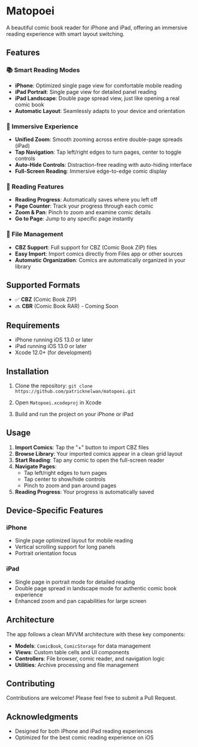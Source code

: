 # Matopoei

A beautiful comic book reader for iPhone and iPad, offering an immersive reading experience with smart layout switching.

## Features

### 📚 Smart Reading Modes
- **iPhone**: Optimized single page view for comfortable mobile reading
- **iPad Portrait**: Single page view for detailed panel reading
- **iPad Landscape**: Double page spread view, just like opening a real comic book
- **Automatic Layout**: Seamlessly adapts to your device and orientation

### 🎨 Immersive Experience
- **Unified Zoom**: Smooth zooming across entire double-page spreads (iPad)
- **Tap Navigation**: Tap left/right edges to turn pages, center to toggle controls
- **Auto-Hide Controls**: Distraction-free reading with auto-hiding interface
- **Full-Screen Reading**: Immersive edge-to-edge comic display

### 📖 Reading Features
- **Reading Progress**: Automatically saves where you left off
- **Page Counter**: Track your progress through each comic
- **Zoom & Pan**: Pinch to zoom and examine comic details
- **Go to Page**: Jump to any specific page instantly

### 📁 File Management
- **CBZ Support**: Full support for CBZ (Comic Book ZIP) files
- **Easy Import**: Import comics directly from Files app or other sources
- **Automatic Organization**: Comics are automatically organized in your library

## Supported Formats

- ✅ **CBZ** (Comic Book ZIP)
- 🔜 **CBR** (Comic Book RAR) - Coming Soon

## Requirements

- iPhone running iOS 13.0 or later
- iPad running iOS 13.0 or later
- Xcode 12.0+ (for development)

## Installation

1. Clone the repository: `git clone https://github.com/patricknelwan/matopoei.git`
   
2. Open `Matopoei.xcodeproj` in Xcode

3. Build and run the project on your iPhone or iPad

## Usage

1. **Import Comics**: Tap the "+" button to import CBZ files
2. **Browse Library**: Your imported comics appear in a clean grid layout
3. **Start Reading**: Tap any comic to open the full-screen reader
4. **Navigate Pages**: 
   - Tap left/right edges to turn pages
   - Tap center to show/hide controls
   - Pinch to zoom and pan around pages
5. **Reading Progress**: Your progress is automatically saved

## Device-Specific Features

### iPhone
- Single page optimized layout for mobile reading
- Vertical scrolling support for long panels
- Portrait orientation focus

### iPad
- Single page in portrait mode for detailed reading
- Double page spread in landscape mode for authentic comic book experience
- Enhanced zoom and pan capabilities for large screen

## Architecture

The app follows a clean MVVM architecture with these key components:

- **Models**: `ComicBook`, `ComicStorage` for data management
- **Views**: Custom table cells and UI components
- **Controllers**: File browser, comic reader, and navigation logic
- **Utilities**: Archive processing and file management

## Contributing

Contributions are welcome! Please feel free to submit a Pull Request.

## Acknowledgments

- Designed for both iPhone and iPad reading experiences
- Optimized for the best comic reading experience on iOS
